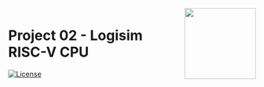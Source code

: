 <img src="https://raw.githubusercontent.com/cc3-an-ug/logo/main/logo.png" width="145px" align="right" />

# Project 02 - Logisim RISC-V CPU

[![License](https://img.shields.io/github/license/cc3-an-ug/pj02-riscv-cpu)](https://github.com/cc3-an-ug/pj02-riscv-cpu/blob/main/LICENSE)
